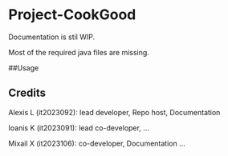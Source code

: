 # Project-CookGood

Documentation is stil WIP.

Most of the required java files are missing.

##Usage

## Credits

Alexis L (it2023092): lead developer, Repo host, Documentation

Ioanis K (it2023091): lead co-developer, ...

Mixail X (it2023106): co-developer, Documentation ...
